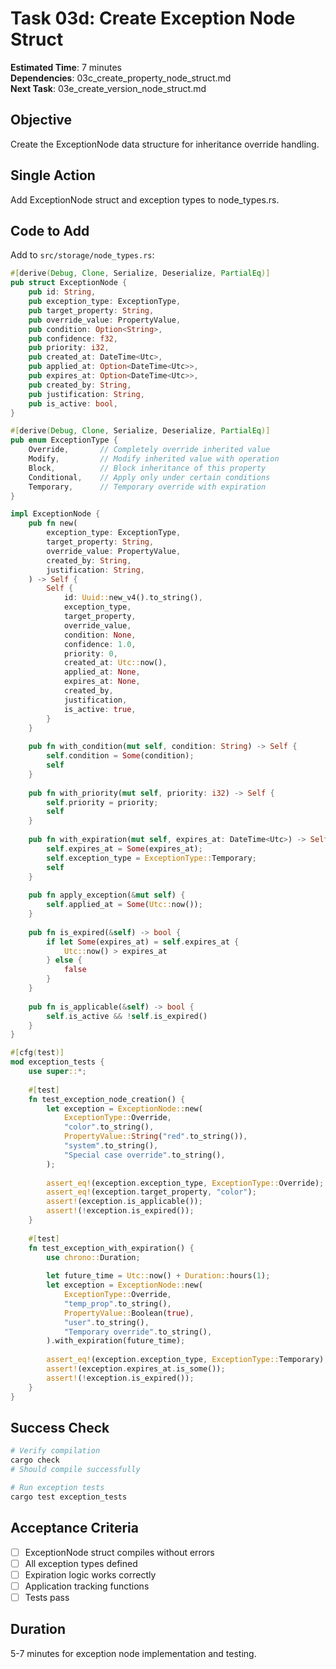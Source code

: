 # Task 03d: Create Exception Node Struct

**Estimated Time**: 7 minutes  
**Dependencies**: 03c_create_property_node_struct.md  
**Next Task**: 03e_create_version_node_struct.md  

## Objective
Create the ExceptionNode data structure for inheritance override handling.

## Single Action
Add ExceptionNode struct and exception types to node_types.rs.

## Code to Add
Add to `src/storage/node_types.rs`:
```rust
#[derive(Debug, Clone, Serialize, Deserialize, PartialEq)]
pub struct ExceptionNode {
    pub id: String,
    pub exception_type: ExceptionType,
    pub target_property: String,
    pub override_value: PropertyValue,
    pub condition: Option<String>,
    pub confidence: f32,
    pub priority: i32,
    pub created_at: DateTime<Utc>,
    pub applied_at: Option<DateTime<Utc>>,
    pub expires_at: Option<DateTime<Utc>>,
    pub created_by: String,
    pub justification: String,
    pub is_active: bool,
}

#[derive(Debug, Clone, Serialize, Deserialize, PartialEq)]
pub enum ExceptionType {
    Override,       // Completely override inherited value
    Modify,         // Modify inherited value with operation
    Block,          // Block inheritance of this property
    Conditional,    // Apply only under certain conditions
    Temporary,      // Temporary override with expiration
}

impl ExceptionNode {
    pub fn new(
        exception_type: ExceptionType,
        target_property: String,
        override_value: PropertyValue,
        created_by: String,
        justification: String,
    ) -> Self {
        Self {
            id: Uuid::new_v4().to_string(),
            exception_type,
            target_property,
            override_value,
            condition: None,
            confidence: 1.0,
            priority: 0,
            created_at: Utc::now(),
            applied_at: None,
            expires_at: None,
            created_by,
            justification,
            is_active: true,
        }
    }
    
    pub fn with_condition(mut self, condition: String) -> Self {
        self.condition = Some(condition);
        self
    }
    
    pub fn with_priority(mut self, priority: i32) -> Self {
        self.priority = priority;
        self
    }
    
    pub fn with_expiration(mut self, expires_at: DateTime<Utc>) -> Self {
        self.expires_at = Some(expires_at);
        self.exception_type = ExceptionType::Temporary;
        self
    }
    
    pub fn apply_exception(&mut self) {
        self.applied_at = Some(Utc::now());
    }
    
    pub fn is_expired(&self) -> bool {
        if let Some(expires_at) = self.expires_at {
            Utc::now() > expires_at
        } else {
            false
        }
    }
    
    pub fn is_applicable(&self) -> bool {
        self.is_active && !self.is_expired()
    }
}

#[cfg(test)]
mod exception_tests {
    use super::*;
    
    #[test]
    fn test_exception_node_creation() {
        let exception = ExceptionNode::new(
            ExceptionType::Override,
            "color".to_string(),
            PropertyValue::String("red".to_string()),
            "system".to_string(),
            "Special case override".to_string(),
        );
        
        assert_eq!(exception.exception_type, ExceptionType::Override);
        assert_eq!(exception.target_property, "color");
        assert!(exception.is_applicable());
        assert!(!exception.is_expired());
    }
    
    #[test]
    fn test_exception_with_expiration() {
        use chrono::Duration;
        
        let future_time = Utc::now() + Duration::hours(1);
        let exception = ExceptionNode::new(
            ExceptionType::Override,
            "temp_prop".to_string(),
            PropertyValue::Boolean(true),
            "user".to_string(),
            "Temporary override".to_string(),
        ).with_expiration(future_time);
        
        assert_eq!(exception.exception_type, ExceptionType::Temporary);
        assert!(exception.expires_at.is_some());
        assert!(!exception.is_expired());
    }
}
```

## Success Check
```bash
# Verify compilation
cargo check
# Should compile successfully

# Run exception tests
cargo test exception_tests
```

## Acceptance Criteria
- [ ] ExceptionNode struct compiles without errors
- [ ] All exception types defined
- [ ] Expiration logic works correctly
- [ ] Application tracking functions
- [ ] Tests pass

## Duration
5-7 minutes for exception node implementation and testing.